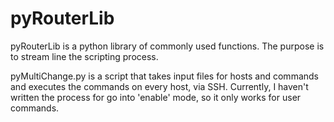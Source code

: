 pyRouterLib
===========

pyRouterLib is a python library of commonly used functions. The purpose is to stream line the scripting process.

pyMultiChange.py is a script that takes input files for hosts and commands and executes the commands on every host, via SSH. Currently, I haven't written the process for go into 'enable' mode, so it only works for user commands.
